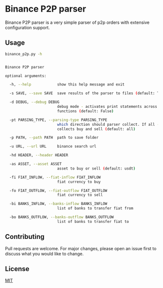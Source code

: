 # Binance P2P parser

Binance P2P parser is a very simple parser of p2p orders with extensive configuration support.

## Usage

```bash
binance_p2p.py -h


Binance P2P parser

optional arguments:

  -h, --help            show this help message and exit

  -s SAVE, --save SAVE  save results of the parser to files (default: True)

  -d DEBUG, --debug DEBUG
                        debug mode - activates print statements across the
                        functions (default: False)

  -pt PARSING_TYPE, --parsing-type PARSING_TYPE
                        which direction should parser collect. If all -
                        collects buy and sell (default: all)

  -p PATH, --path PATH  path to save folder

  -u URL, --url URL     binance search url 

  -hd HEADER, --header HEADER

  -as ASSET, --asset ASSET
                        asset to buy or sell (default: usdt)

  -fi FIAT_INFLOW, --fiat-inflow FIAT_INFLOW
                        fiat currency to buy

  -fo FIAT_OUTFLOW, --fiat-outflow FIAT_OUTFLOW
                        fiat currency to sell

  -bi BANKS_INFLOW, --banks-inflow BANKS_INFLOW
                        list of banks to transfer fiat from

  -bo BANKS_OUTFLOW, --banks-outflow BANKS_OUTFLOW
                        list of banks to transfer fiat to
```

## Contributing
Pull requests are welcome. For major changes, please open an issue first to discuss what you would like to change.

## License
[MIT](https://choosealicense.com/licenses/mit/)